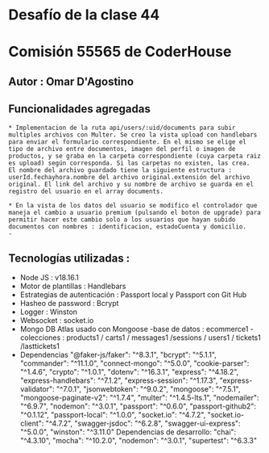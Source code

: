 # Desafío de la clase 44
# Comisión 55565  de CoderHouse

## Autor : Omar D'Agostino

## Funcionalidades agregadas 
    * Implementacion de la ruta api/users/:uid/documents para subir multiples archivos con Multer. Se creo la vista upload con handlebars para enviar el formulario correspondiente. En el mismo se elige el tipo de archivo entre documentos, imagen del perfil o imagen de productos, y se graba en la carpeta correspondiente (cuya carpeta raiz es upload) según corresponda. Si las carpetas no existen, las crea.  El nombre del archivo guardado tiene la siguiente estructura : userId.fechayhora.nombre del archivo original.extensión del archivo original. El link del archivo y su nombre de archivo se guarda en el registro del usuario en el array documents.  

    * En la vista de los datos del usuario se modifico el controlador que maneja el cambio a usuario premium (pulsando el boton de upgrade) para permitir hacer este cambio solo a los usuarios que hayan subido documentos con nombres : identificacion, estadoCuenta y domicilio.
    - 
   

## Tecnologías utilizadas : 
- Node JS : v18.16.1
- Motor de plantillas : Handlebars
- Estrategias de autenticación : Passport local y Passport con Git Hub
- Hasheo de password : Bcrypt
- Logger : Winston
- Websocket : socket.io
- Mongo DB Atlas usado con Mongoose
    -base de datos : ecommerce1
    -colecciones : products1 / carts1 / messages1 /sessions / users1 / tickets1 /lasttickets1
- Dependencias 
    "@faker-js/faker": "^8.3.1",
    "bcrypt": "^5.1.1",
    "commander": "^11.1.0",
    "connect-mongo": "^5.0.0",
    "cookie-parser": "^1.4.6",
    "crypto": "^1.0.1",
    "dotenv": "^16.3.1",
    "express": "^4.18.2",
    "express-handlebars": "^7.1.2",
    "express-session": "^1.17.3",
    "express-validator": "^7.0.1",
    "jsonwebtoken": "^9.0.2",
    "mongoose": "^7.5.1",
    "mongoose-paginate-v2": "^1.7.4",
    "multer": "^1.4.5-lts.1",
    "nodemailer": "^6.9.7",
    "nodemon": "^3.0.1",
    "passport": "^0.6.0",
    "passport-github2": "^0.1.12",
    "passport-local": "^1.0.0",
    "socket.io": "^4.7.2",
    "socket.io-client": "^4.7.2",
    "swagger-jsdoc": "^6.2.8",
    "swagger-ui-express": "^5.0.0",
    "winston": "^3.11.0"
  Dependencias de desarrollo: 
    "chai": "^4.3.10",
    "mocha": "^10.2.0",
    "nodemon": "^3.0.1",
    "supertest": "^6.3.3"

